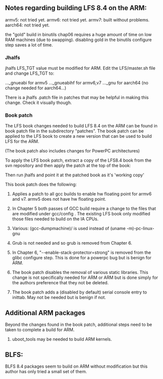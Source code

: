 
## Notes regarding building LFS 8.4 on the ARM:

armv5: not tried yet.
armv6: not tried yet.
armv7: built without problems.
aarch64: not tried yet.

the "gold" build in binutils chap06 requires a huge amount of time
on low RAM machines (due to swapping).  disabling gold in the binutils
configure step saves a lot of time.  


### Jhalfs

jhalfs LFS_TGT value must be modified for ARM.  Edit the LFS/master.sh
file and change LFS_TGT to:

..._gnueabi     for armv5
..._gnueabihf   for armv6,v7
..._gnu   for aarch64  (no change needed for aarch64...)

There is a jhalfs .patch file in patches that may be helpful in making
this change.  Check it visually though.


### Book patch

The LFS book changes needed to build LFS 8.4 on the ARM can 
be found in book patch file in the subdirectory "patches".  The 
book patch can be applied to the LFS book to create a new version 
that can be used to build LFS for the ARM.

(The book patch also includes changes for PowerPC architectures)

To apply the LFS book patch, extract a copy of the LFS8.4 book from
the svn repository and then apply the patch at the top of the book:

Then run jhalfs and point it at the patched book as it's 'working copy'


This book patch does the following:

1) Applies a patch to all gcc builds to enable hw floating point for
armv6 and v7.   armv5 does not have hw floating point.

2) In Chapter 5 both passes of GCC build require a change to the 
files that are modified under gcc/config .   The existing LFS book
only modified those files needed to build on the IA CPUs.
 
3) Various: (gcc-dumpmachine)/ is used instead of (uname -m)-pc-linux-gnu

4)  Grub is not needed and so grub is removed from Chapter 6.

5) In Chapter 6, "--enable-stack-protector=strong" is removed from 
the glibc configure step.    This is done for a powerpc bug but is benign
for ARM.

6) The book patch disables the removal of various static libraries.
This change is not specifically needed for ARM or ARM but is done simply for 
the authors preference that they not be deleted.
   
7) The book patch adds a (disabled by default) serial console entry
to inittab.   May not be needed but is benign if not.


## Additional ARM packages

Beyond the changes found in the book patch, additional steps need to be
taken to complete a build for ARM.   

1) uboot_tools may be needed to build ARM kernels.
 

## BLFS:

BLFS 8.4 packages seem to build on ARM without modification but this 
author has only tried a small set of them.

